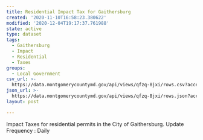 ```yaml
---
title: Residential Impact Tax for Gaithersburg
created: '2020-11-10T16:58:23.380622'
modified: '2020-12-04T19:17:37.761988'
state: active
type: dataset
tags:
  - Gaithersburg
  - Impact
  - Residential
  - Taxes
groups:
  - Local Government
csv_url: >-
  https://data.montgomerycountymd.gov/api/views/qfzq-8jxi/rows.csv?accessType=DOWNLOAD
json_url: >-
  https://data.montgomerycountymd.gov/api/views/qfzq-8jxi/rows.json?accessType=DOWNLOAD
layout: post

---
```

Impact Taxes for residential permits in the City of Gaithersburg.  Update Frequency : Daily
